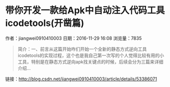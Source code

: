 # 带你开发一款给Apk中自动注入代码工具icodetools(开凿篇)
作者：jiangwei0910410003
日期：2016-11-29 16:08
浏览量：7835
> 简介：一、前言从这篇开始咋们开始一个全新的静态方式逆向工具icodetools的实现过程，这个也是我自己第一次写的个人觉得比较有用的小工具，特别是在静态方式逆向apk找关键点的时候，后续会分为三篇来详细介绍...

 链接：http://blog.csdn.net/jiangwei0910410003/article/details/53386071
